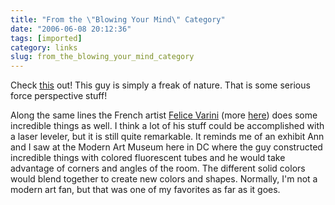 ```yaml
---
title: "From the \"Blowing Your Mind\" Category"
date: "2006-06-08 20:12:36"
tags: [imported]
category: links
slug: from_the_blowing_your_mind_category
---
```


Check <a href="http://www.rense.com/general67/street.htm">this</a> out! This guy is simply a freak of nature. That is some serious force perspective stuff!

Along the same lines the French artist <a title="Permanent Link to Notes on the Denial of Perspective 02 - Felice Varini" rel="bookmark" href="http://www.gravestmor.com/wp/archives/2006/01/10/notes-on-the-denial-of-perspective-02-felice-varini/">Felice Varini</a> (more <a href="http://www.varini.org/02indc/indgen.html">here</a>) does some incredible things as well. I think a lot of his stuff could be accomplished with a laser leveler, but it is still quite remarkable. It reminds me of an exhibit Ann and I saw at the Modern Art Museum here in DC where the guy constructed incredible things with colored fluorescent tubes and he would take advantage of corners and angles of the room. The different solid colors would blend together to create new colors and shapes. Normally, I'm not a modern art fan, but that was one of my favorites as far as it goes.
